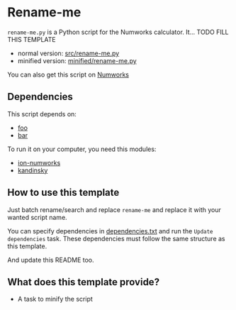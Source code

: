 # Rename-me

`rename-me.py` is a Python script for the Numworks calculator. It... TODO FILL THIS TEMPLATE

- normal version: [src/rename-me.py](src/rename-me.py)
- minified version: [minified/rename-me.py](src/rename-me.py)

You can also get this script on [Numworks](https://my.numworks.com/python/[USERNAME]/rename-me)


## Dependencies

This script depends on:
- [foo](https://my.numworks.com/python/[USERNAME]/rename-me)
- [bar](https://github.com/[USERNAME]/[REPOSITORY-NAME])


To run it on your computer, you need this modules:
- [ion-numworks](https://pypi.org/project/ion-numworks/)
- [kandinsky](https://pypi.org/project/kandinsky/)


## How to use this template

Just batch rename/search and replace `rename-me` and replace it with your wanted script name.

You can specify dependencies in [dependencies.txt](dependencies.txt) and run the
`Update dependencies` task. These dependencies must follow the same structure as this template.

And update this README too.


## What does this template provide?

- A task to minify the script
